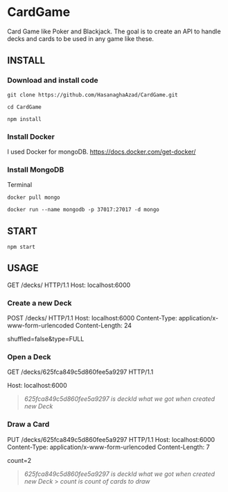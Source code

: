 # CardGame

Card Game like Poker and Blackjack. The goal is to create an API to handle decks and cards to be used in any game like these.

## INSTALL

### Download and install code

```
git clone https://github.com/HasanaghaAzad/CardGame.git
```

```
cd CardGame
```

```
npm install
```

### Install Docker

I used Docker for mongoDB.
https://docs.docker.com/get-docker/

### Install MongoDB

Terminal

```
docker pull mongo
```

```
docker run --name mongodb -p 37017:27017 -d mongo
```

## START

```
npm start
```

## USAGE

GET /decks/ HTTP/1.1
Host: localhost:6000

### Create a new Deck

POST /decks/ HTTP/1.1
Host: localhost:6000
Content-Type: application/x-www-form-urlencoded
Content-Length: 24

shuffled=false&type=FULL

### Open a Deck

GET /decks/625fca849c5d860fee5a9297 HTTP/1.1

Host: localhost:6000

> _625fca849c5d860fee5a9297 is deckId what we got when created new Deck_

### Draw a Card

PUT /decks/625fca849c5d860fee5a9297 HTTP/1.1
Host: localhost:6000
Content-Type: application/x-www-form-urlencoded
Content-Length: 7

count=2

> _625fca849c5d860fee5a9297 is deckId what we got when created new Deck_ > _count is count of cards to draw_
